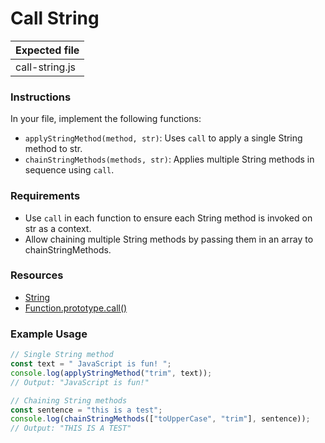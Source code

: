 # Call String

| Expected file  |
| -------------- |
| call-string.js |

### Instructions

In your file, implement the following functions:

- `applyStringMethod(method, str)`: Uses `call` to apply a single String method to str.
- `chainStringMethods(methods, str)`: Applies multiple String methods in sequence using `call`.

### Requirements

- Use `call` in each function to ensure each String method is invoked on str as a context.
- Allow chaining multiple String methods by passing them in an array to chainStringMethods.

### Resources

- [String](https://developer.mozilla.org/en-US/docs/Web/JavaScript/Reference/Global_Objects/String)
- [Function.prototype.call()](https://developer.mozilla.org/en-US/docs/Web/JavaScript/Reference/Global_Objects/Function/call)

### Example Usage

```js
// Single String method
const text = " JavaScript is fun! ";
console.log(applyStringMethod("trim", text));
// Output: "JavaScript is fun!"

// Chaining String methods
const sentence = "this is a test";
console.log(chainStringMethods(["toUpperCase", "trim"], sentence));
// Output: "THIS IS A TEST"
```
